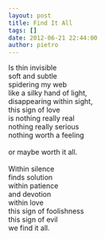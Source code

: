 ```yaml
---
layout: post
title: Find It All
tags: []
date: 2012-06-21 22:44:00
author: pietro
---
```

Is thin invisible<br/>soft and subtle<br/>spidering my web<br/>like a silky hand of light,<br/>disappearing within sight,<br/>this sign of love<br/>is nothing really real<br/>nothing really serious<br/>nothing worth a feeling<br/><br/>or maybe worth it all.<br/><br/>Within silence<br/>finds solution<br/>within patience<br/>and devotion<br/>within love<br/>this sign of foolishness<br/>this sign of evil<br/>we find it all.
